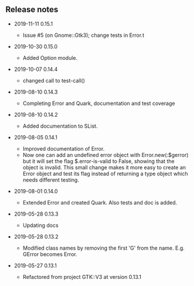 ## Release notes
* 2019-11-11 0.15.1
  * Issue #5 (on Gnome::Gtk3); change tests in Error.t

* 2019-10-30 0.15.0
  * Added Option module.

* 2019-10-07 0.14.4
  * changed call to test-call()

* 2019-08-10 0.14.3
  * Completing Error and Quark, documentation and test coverage

* 2019-08-10 0.14.2
  * Added documentation to SList.

* 2019-08-05 0.14.1
  * Improved documentation of Error.
  * Now one can add an undefined error object with Error.new(:$gerror) but it will set the flag $.error-is-valid to False, showing that the object is invalid. This small change makes it more easy to create an Error object and test its flag instead of returning a type object which needs different testing.

* 2019-08-01 0.14.0
  * Extended Error and created Quark. Also tests and doc is added.

* 2019-05-28 0.13.3
  * Updating docs

* 2019-05-28 0.13.2
  * Modified class names by removing the first 'G' from the name. E.g. GError becomes Error.

* 2019-05-27 0.13.1
  * Refactored from project GTK::V3 at version 0.13.1
